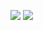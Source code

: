 [![](https://img.shields.io/badge/release-v0.4.1-informational.svg)](https://github.com/Paveloom/C3/releases/tag/v0.4.1) [![](https://img.shields.io/badge/platforms-linux,%20macOS-3E6680.svg)]()